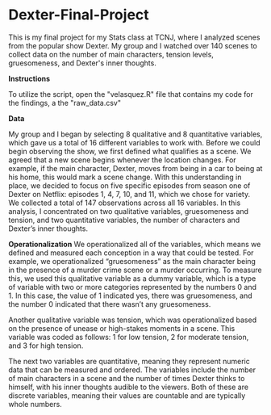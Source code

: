 # Dexter-Final-Project
This is my final project for my Stats class at TCNJ, where I analyzed scenes from the popular show Dexter. My group and I watched over 140 scenes to collect data on the number of main characters, tension levels, gruesomeness, and Dexter's inner thoughts.

**Instructions**

To utilize the script, open the "velasquez.R" file that contains my code for the findings, a the "raw_data.csv"

**Data**

My group and I began by selecting 8 qualitative and 8 quantitative variables, which gave us a total of 16 different variables to work with. Before we could begin observing the show, we first defined what qualifies as a scene. We agreed that a new scene begins whenever the location changes. For example, if the main character, Dexter, moves from being in a car to being at his home, this would mark a scene change. With this understanding in place, we decided to focus on five specific episodes from season one of Dexter on Netflix: episodes 1, 4, 7, 10, and 11, which we chose for variety. We collected a total of 147 observations across all 16 variables. In this analysis, I concentrated on two qualitative variables, gruesomeness and tension, and two quantitative variables, the number of characters and Dexter’s inner thoughts. 

**Operationalization**
We operationalized all of the variables, which means we defined and measured each conception in a way that could be tested. For example, we operationalized “gruesomeness” as the main character being in the presence of a murder crime scene or a murder occurring. To measure this, we used this qualitative variable as a dummy variable, which is a type of variable with two or more categories represented by the numbers 0 and 1. In this case, the value of 1 indicated yes, there was gruesomeness, and the number 0 indicated that there wasn’t any gruesomeness.

Another qualitative variable was tension, which was operationalized based on the presence of unease or high-stakes moments in a scene. This variable was coded as follows: 1 for low tension, 2 for moderate tension, and 3 for high tension. 

The next two variables are quantitative, meaning they represent numeric data that can be measured and ordered. The variables include the number of main characters in a scene and the number of times Dexter thinks to himself, with his inner thoughts audible to the viewers. Both of these are discrete variables, meaning their values are countable and are typically whole numbers.



